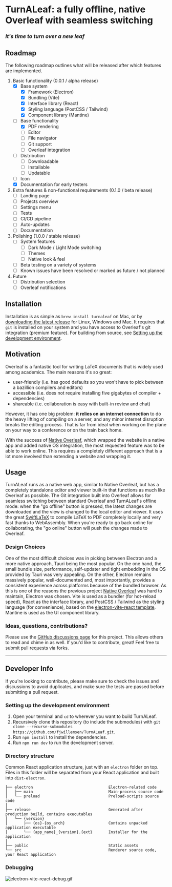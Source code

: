 # TurnALeaf: a fully offline, native Overleaf with seamless switching

### _It's time to turn over a new leaf_

## Roadmap

The following roadmap outlines what will be released after which features are implemented.

1. Basic functionality (0.0.1 / alpha release)
    - [x] Base system
        - [x] Framework (Electron)
        - [x] Bundling (Vite)
        - [x] Interface library (React)
        - [x] Styling language (PostCSS / Tailwind)
        - [x] Component library (Mantine)
    - [ ] Base functionality
        - [x] PDF rendering
        - [ ] Editor
        - [ ] File navigator
        - [ ] Git support
        - [ ] Overleaf integration
    - [ ] Distribution
        - [ ] Downloadable
        - [ ] Installable
        - [ ] Updatable
    - [ ] Icon
    - [x] Documentation for early testers
2. Extra features & non-functional requirements (0.1.0 / beta release)
    - [ ] Landing page
    - [ ] Projects overview
    - [ ] Settings menu
    - [ ] Tests
    - [ ] CI/CD pipeline
    - [ ] Auto-updates
    - [ ] Documentation
3. Polishing (1.0.0 / stable release)
    - [ ] System features
        - [ ] Dark Mode / Light Mode switching
        - [ ] Themes
        - [ ] Native look & feel
    - [ ] Beta testing on a variety of systems
    - [ ] Known issues have been resolved or marked as future / not planned
4. Future
    - [ ] Distribution selection
    - [ ] Overleaf notifications

## Installation

Installation is as simple as `brew install turnaleaf` on Mac, or by [downloading the latest release](https://github.com/fjwillemsen/TurnALeaf/releases/latest) for Linux, Windows and Mac.
It requires that `git` is installed on your system and you have access to Overleaf's git integration (premium feature).
For building from source, see [Setting up the development environment](#setting-up-the-development-environment).

## Motivation

Overleaf is a fantastic tool for writing LaTeX documents that is widely used among academics.
The main reasons it's so great:

-   user-friendly (i.e. has good defaults so you won't have to pick between a bazillion compilers and editors)
-   accessible (i.e. does not require installing five gigabytes of compiler + dependencies)
-   shareable (i.e. collaboration is easy with built-in review and chat)

However, it has one big problem: **it relies on an internet connection** to do the heavy lifting of compiling on a server, and any minor internet disruption breaks the editing process.
That is far from ideal when working on the plane on your way to a conference or on the train back home.

With the success of [Native Overleaf](https://github.com/fjwillemsen/NativeOverleaf), which wrapped the website in a native app and added native OS integration, the most requested feature was to be able to work online.
This requires a completely different approach that is a lot more involved than extending a website and wrapping it.

## Usage

TurnALeaf runs as a native web app, similar to Native Overleaf, but has a completely standalone editor and viewer built-in that functions as much like Overleaf as possible.
The Git integration built into Overleaf allows for seamless switching between standard Overleaf and TurnALeaf's offline mode: when the "go offline" button is pressed, the latest changes are downloaded and the view is changed to the local editor and viewer.
It uses the great [SwiftLaTeX](https://github.com/SwiftLaTeX/SwiftLaTeX) to compile LaTeX to PDF completely locally and very fast thanks to WebAssembly.
When you're ready to go back online for collaborating, the "go online" button will push the changes made to Overleaf.

### Design Choices

One of the most difficult choices was in picking between Electron and a more native approach, Tauri being the most popular.
On the one hand, the small bundle size, performance, self-updater and tight embedding in the OS provided by Tauri was very appealing.
On the other, Electron remains massively popular, well-documented and, most importantly, provides a consistent experience across platforms because of the bundled browser.
As this is one of the reasons the previous project [Native Overleaf](https://github.com/fjwillemsen/NativeOverleaf) was hard to maintain, Electron was chosen. Vite is used as a bundler (for hot-reload speed), React as the interface library, and PostCSS / Tailwind as the styling language (for convenience), based on the [electron-vite-react template](https://github.com/electron-vite/electron-vite-react).
Mantine is used as the UI component library.

### Ideas, questions, contributions?

Please use the [GitHub discussions page](https://github.com/fjwillemsen/TurnALeaf/issues) for this project. This allows others to read and chime in as well.
If you'd like to contribute, great! Feel free to submit pull requests via forks.

---

## Developer Info

If you're looking to contribute, please make sure to check the issues and discussions to avoid duplicates, and make sure the tests are passed before submitting a pull request.

### Setting up the development environment

1. Open your terminal and `cd` to wherever you want to build TurnALeaf.
2. Recursively clone this repository (to include the submodules) with `git clone --recurse-submodules https://github.com/fjwillemsen/TurnALeaf.git`.
3. Run `npm install` to install the dependencies.
4. Run `npm run dev` to run the development server.

### Directory structure

Common React application structure, just with an `electron` folder on top.  
Files in this folder will be separated from your React application and built into `dist-electron`.

```tree
├── electron                                 Electron-related code
│   ├── main                                 Main-process source code
│   └── preload                              Preload-scripts source code
│
├── release                                  Generated after production build, contains executables
│   └── {version}
│       ├── {os}-{os_arch}                   Contains unpacked application executable
│       └── {app_name}_{version}.{ext}       Installer for the application
│
├── public                                   Static assets
└── src                                      Renderer source code, your React application
```

### Debugging

![electron-vite-react-debug.gif](/electron-vite-react-debug.gif)
